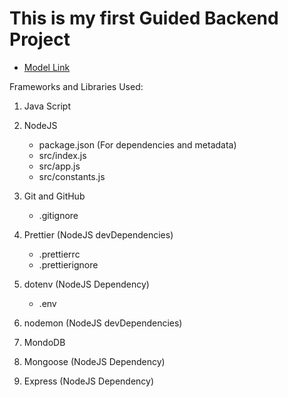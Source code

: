 # This is my first Guided Backend Project

- [Model Link](https://app.eraser.io/workspace/YtPqZ1VogxGy1jzIDkzj) 

Frameworks and Libraries Used:

1. Java Script

2. NodeJS
    - package.json (For dependencies and metadata)
    - src/index.js
    - src/app.js
    - src/constants.js

3. Git and GitHub
    - .gitignore

4. Prettier (NodeJS devDependencies)
    - .prettierrc
    - .prettierignore

5. dotenv (NodeJS Dependency)
    - .env

6. nodemon (NodeJS devDependencies)

7. MondoDB 

8. Mongoose (NodeJS Dependency)

9. Express (NodeJS Dependency)